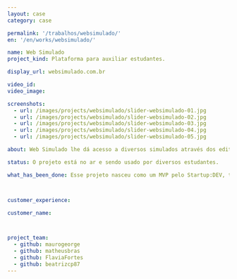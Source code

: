 ```yaml
---
layout: case
category: case

permalink: '/trabalhos/websimulado/'
en: '/en/works/websimulado/'

name: Web Simulado
project_kind: Plataforma para auxiliar estudantes.

display_url: websimulado.com.br

video_id:
video_image:

screenshots:
  - url: /images/projects/websimulado/slider-websimulado-01.jpg
  - url: /images/projects/websimulado/slider-websimulado-02.jpg
  - url: /images/projects/websimulado/slider-websimulado-03.jpg
  - url: /images/projects/websimulado/slider-websimulado-04.jpg
  - url: /images/projects/websimulado/slider-websimulado-05.jpg

about: Web Simulado lhe dá acesso a diversos simulados através dos editoriais lançados sobre provas e concursos. E ainda, marca o seu tempo de prova, estipula seu ranking entre os concorrentes e indica quais matérias/pontos você deverá se dedicar mais para conseguir uma melhor nota.

status: O projeto está no ar e sendo usado por diversos estudantes.

what_has_been_done: Esse projeto nasceu como um MVP pelo Startup:DEV, teve seu desenvolvimento continuado, e hoje está concluído. É um bom exemplo de alguém que lançou sua ideia com a gente e escolheu manter seu projeto nas mãos dos nossos profissionais.



customer_experience:

customer_name:



project_team:
  - github: maurogeorge
  - github: matheusbras
  - github: FlaviaFortes
  - github: beatrizcp87
---
```

